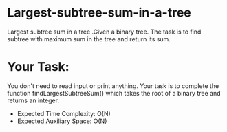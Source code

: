 # Largest-subtree-sum-in-a-tree
Largest subtree sum in a tree .Given a binary tree. The task is to find subtree with maximum sum in the tree and return its sum.
# Your Task:  
You don't need to read input or print anything. Your task is to complete the function findLargestSubtreeSum() which takes the root of a binary tree and returns an integer.
 
* Expected Time Complexity: O(N)
* Expected Auxiliary Space: O(N)
